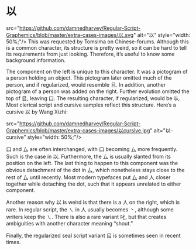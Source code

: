 # 以
src="https://github.com/damnedharvey/Regular-Script-Graphemics/blob/master/extra-cases-images/以.svg" alt="以" style="width: 50%;"/>
This was requested by Tomsima on Chinese-forums. Although this is a common character, its structure is pretty weird, so it can be hard to tell its requirements from just looking. Therefore, it’s useful to know some background information.

The component on the left is unique to this character. It was a pictogram of a person holding an object. This pictogram later omitted much of the person, and if regularized, would resemble 㠯. In addition, another pictogram of a person was added on the right. Further evolution omitted the top of 㠯, leaving 口. The resulting character, if regularized, would be 㕥. Most clerical script and cursive samples reflect this structure. Here’s a cursive 以 by Wang Xizhi:

src="https://github.com/damnedharvey/Regular-Script-Graphemics/blob/master/extra-cases-images/以cursive.jpg" alt="以-cursive" style="width: 50%;"/>

口 and 厶 are often interchanged, with 口 becoming 厶 more frequently. Such is the case in 以. Furthermore, the 厶 is usually slanted from its position on the left. The last thing to happen to this component was the obvious detachment of the dot in 厶, which nonetheless stays close to the rest of 厶 until recently. Most modern typefaces put 厶 and 人 closer together while detaching the dot, such that it appears unrelated to either component.

Another reason why 以 is weird is that there is a 人 on the right, which is rare. In regular script, the ㇏ in 人 usually becomes 丶, although some writers keep the ㇏. There is also a rare variant 叱, but that creates ambiguities with another character meaning “shout.”

Finally, the regularized seal script variant 㠯 is sometimes seen in recent times.